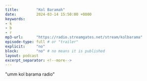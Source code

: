 ```yaml
---
title:        "Kol Baramah"
date:         2024-03-14 15:50:00 +0800
keywords:
- k
- b
- r
mp3-url:      "https://radio.streamgates.net/stream/kolbarama"
episode-type: full # or "trailer"
explicit:     "no"
block:        "no" # no means it is published
layout: podcast
excerpt_separator: <!--more-->
---
```

<!--more-->

"umm kol barama radio"
